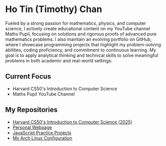 # Ho Tin (Timothy) Chan
Fueled by a strong passion for mathematics, physics, and computer science, I actively create educational content on my YouTube channel Maths Pupil, focusing on solutions and rigorous proofs of advanced pure mathematics problems. I also maintain an evolving portfolio on GitHub, where I showcase programming projects that highlight my problem-solving abilities, coding proficiency, and commitment to continuous learning. My goal is to apply analytical thinking and technical skills to solve meaningful problems in both academic and real-world settings.
## Current Focus
- Harvard CS50's Introduction to Computer Science
- Maths Pupil YouTube Channel
## My Repositories
- [Harvard CS50's Introduction to Computer Science (2025)](https://github.com/faitinchan/CS50x)
- [Personal Webpage](https://github.com/faitinchan/My_Heroes)
- [JavaScript Practice Projects](https://github.com/faitinchan/JavaScript_Practice)
- [My Arch Linux Configuration](https://github.com/faitinchan/My_Arch_Linux_Configuration)

<!--
**faitinchan/faitinchan** is a ✨ _special_ ✨ repository because its `README.md` (this file) appears on your GitHub profile.

Here are some ideas to get you started:

- 🔭 I’m currently working on ...
- 🌱 I’m currently learning ...
- 👯 I’m looking to collaborate on ...
- 🤔 I’m looking for help with ...
- 💬 Ask me about ...
- 📫 How to reach me: ...
- 😄 Pronouns: ...
- ⚡ Fun fact: ...
-->
